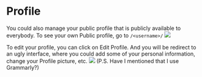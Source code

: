 # Profile
You could also manage your public profile that is publicly available to everybody. To see your own Public profile, go to `/<username>/`
![](https://res.cloudinary.com/boyuan12/image/upload/v1600391747/Screen_Shot_2020-09-17_at_6.14.31_PM_upt5b4.png)

To edit your profile, you can click on Edit Profile. And you will be redirect to an ugly interface, where you could add some of your personal information, change your Profile picture, etc.
![](https://res.cloudinary.com/boyuan12/image/upload/v1600392918/Screen_Shot_2020-09-17_at_6.35.12_PM_smdjnu.png)
(P.S. Have I mentioned that I use Grammarly?)